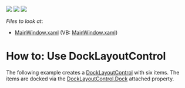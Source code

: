 <!-- default badges list -->
![](https://img.shields.io/endpoint?url=https://codecentral.devexpress.com/api/v1/VersionRange/128654392/22.2.2%2B)
[![](https://img.shields.io/badge/Open_in_DevExpress_Support_Center-FF7200?style=flat-square&logo=DevExpress&logoColor=white)](https://supportcenter.devexpress.com/ticket/details/E2261)
[![](https://img.shields.io/badge/📖_How_to_use_DevExpress_Examples-e9f6fc?style=flat-square)](https://docs.devexpress.com/GeneralInformation/403183)
<!-- default badges end -->
<!-- default file list -->
*Files to look at*:

* [MainWindow.xaml](./CS/DockLayoutControl_Ex/MainWindow.xaml) (VB: [MainWindow.xaml](./VB/DockLayoutControl_Ex/MainWindow.xaml))
<!-- default file list end -->
# How to: Use DockLayoutControl 


<p>The following example creates a <a href="https://documentation.devexpress.com/#WPF/CustomDocument8149">DockLayoutControl</a> with six items. The items are docked via the <a href="https://documentation.devexpress.com/#WPF/DevExpressXpfLayoutControlDockLayoutControl_Docktopic">DockLayoutControl.Dock</a> attached property.</p>

<br/>


